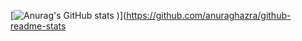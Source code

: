 [![Anurag's GitHub stats](https://github-readme-stats.vercel.app/api?username=johndward01&show_icons=true&theme=dark)
)](https://github.com/anuraghazra/github-readme-stats
